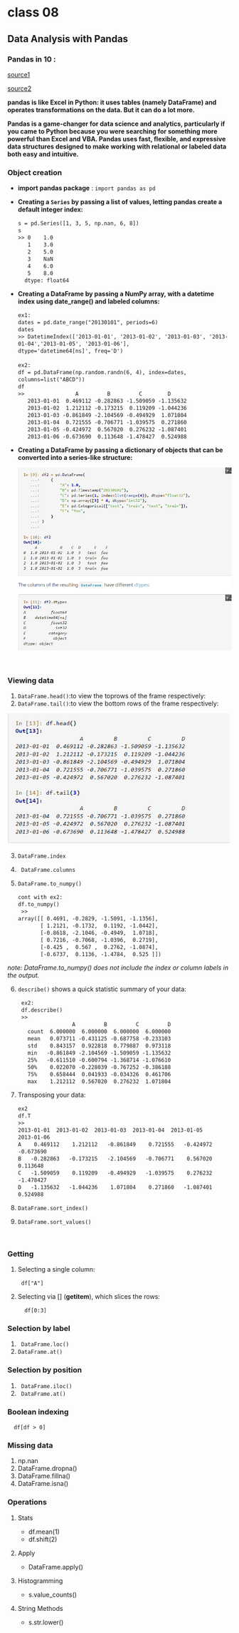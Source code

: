 # class 08
## Data Analysis with Pandas

### Pandas in 10 :
[source1](https://pandas.pydata.org/pandas-docs/stable/user_guide/10min.html)

[source2](https://towardsdatascience.com/be-a-more-efficient-data-scientist-today-master-pandas-with-this-guide-ea362d27386)

**pandas is like Excel in Python: it uses tables (namely DataFrame) and operates transformations on the data. But it can do a lot more.**

**Pandas is a game-changer for data science and analytics, particularly if you came to Python because you were searching for something more powerful than Excel and VBA. Pandas uses fast, flexible, and expressive data structures designed to make working with relational or labeled data both easy and intuitive.**

### Object creation

* **import pandas package** : `import pandas as pd`
* **Creating a `Series` by passing a list of values, letting pandas create a default integer index:**
  
      s = pd.Series([1, 3, 5, np.nan, 6, 8])
      s
      >> 0    1.0
         1    3.0
         2    5.0
         3    NaN
         4    6.0
         5    8.0
        dtype: float64

* **Creating a DataFrame by passing a NumPy array, with a datetime index using date_range() and labeled columns:**
    
      ex1:
      dates = pd.date_range("20130101", periods=6)
      dates 
      >> DatetimeIndex(['2013-01-01', '2013-01-02', '2013-01-03', '2013-01-04','2013-01-05', '2013-01-06'],
      dtype='datetime64[ns]', freq='D')

      ex2:
      df = pd.DataFrame(np.random.randn(6, 4), index=dates, columns=list("ABCD"))
      df
      >>                A         B         C        D
         2013-01-01  0.469112 -0.282863 -1.509059 -1.135632
         2013-01-02  1.212112 -0.173215  0.119209 -1.044236
         2013-01-03 -0.861849 -2.104569 -0.494929  1.071804
         2013-01-04  0.721555 -0.706771 -1.039575  0.271860
         2013-01-05 -0.424972  0.567020  0.276232 -1.087401
         2013-01-06 -0.673690  0.113648 -1.478427  0.524988
* **Creating a DataFrame by passing a dictionary of objects that can be converted into a series-like structure:**
        
    
    <img src="./EX4.png" alt="drawing" style="width:500px;"/>

<br>

### Viewing data

1.  ` DataFrame.head() `:to view the toprows of the frame respectively:
2. `DataFrame.tail()`:to view the bottom rows of the frame respectively:
 <img src="./EX5.PNG" alt="drawing" style="width:500px;"/>

 3. `DataFrame.index`
 4. ` DataFrame.columns`
 5. `DataFrame.to_numpy()`
       

        cont with ex2:
        df.to_numpy()
         >>
        array([[ 0.4691, -0.2829, -1.5091, -1.1356],
               [ 1.2121, -0.1732,  0.1192, -1.0442],
               [-0.8618, -2.1046, -0.4949,  1.0718],
               [ 0.7216, -0.7068, -1.0396,  0.2719],
               [-0.425 ,  0.567 ,  0.2762, -1.0874],
               [-0.6737,  0.1136, -1.4784,  0.525 ]])

*note: DataFrame.to_numpy() does not include the index or column labels in the output.*

6. `describe()` shows a quick statistic summary of your data:
   
        ex2:
        df.describe()
        >>
                        A         B         C         D
          count  6.000000  6.000000  6.000000  6.000000
          mean   0.073711 -0.431125 -0.687758 -0.233103
          std    0.843157  0.922818  0.779887  0.973118
          min   -0.861849 -2.104569 -1.509059 -1.135632
          25%   -0.611510 -0.600794 -1.368714 -1.076610
          50%    0.022070 -0.228039 -0.767252 -0.386188
          75%    0.658444  0.041933 -0.034326  0.461706
          max    1.212112  0.567020  0.276232  1.071804

7. Transposing your data:
           
       ex2
       df.T
       >>
       2013-01-01  2013-01-02  2013-01-03  2013-01-04  2013-01-05       2013-01-06
       A    0.469112    1.212112   -0.861849    0.721555   -0.424972    -0.673690
       B   -0.282863   -0.173215   -2.104569   -0.706771    0.567020     0.113648
       C   -1.509059    0.119209   -0.494929   -1.039575    0.276232    -1.478427
       D   -1.135632   -1.044236    1.071804    0.271860   -1.087401     0.524988
       
8. `DataFrame.sort_index()`
9. `DataFrame.sort_values()`

<br>

### Getting
1. Selecting a single column: 
        
        df["A"]
2. Selecting via [] (__getitem__), which slices the rows:
         
         df[0:3]

### Selection by label
1. ` DataFrame.loc()`
2. `DataFrame.at()`

### Selection by position
1. ` DataFrame.iloc()`
2. ` DataFrame.at()`

### Boolean indexing
      df[df > 0]
### Missing data
1. np.nan
2. DataFrame.dropna()
3. DataFrame.fillna()
4. DataFrame.isna()
   
### Operations
1. Stats
    * df.mean(1)
    * df.shift(2)
  
2. Apply
   * DataFrame.apply()
3. Histogramming
   * s.value_counts()
4. String Methods
   * s.str.lower()





